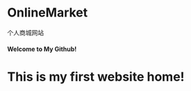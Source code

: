 # OnlineMarket
个人商城网站
<html>
      <h4>Welcome to My Github!</h4>
  <h1>This is my first website home!</h1>
</html>
